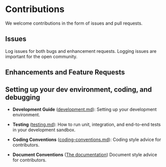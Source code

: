 # Contributions

We welcome contributions in the form of issues and pull requests. 

## Issues

Log issues for both bugs and enhancement requests.  Logging issues are important for the open community.

<!-- TODO: Add guidelines for logging issues. -->

## Enhancements and Feature Requests

<!-- TODO: Add guidelines for enhancements and feature requests. -->


## Setting up your dev environment, coding, and debugging

* **Development Guide** ([development.md](development.md)): Setting up your development environment.

* **Testing** ([testing.md](testing.md)): How to run unit, integration, and end-to-end tests in your development sandbox.


* **Coding Conventions** ([coding-conventions.md](coding-conventions.md)):
  Coding style advice for contributors.

* **Document Conventions** ([The documentation](https://triton-lang.org))
  Document style advice for contributors.


